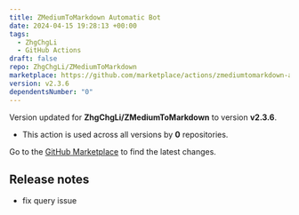 ```yaml
---
title: ZMediumToMarkdown Automatic Bot
date: 2024-04-15 19:28:13 +00:00
tags:
  - ZhgChgLi
  - GitHub Actions
draft: false
repo: ZhgChgLi/ZMediumToMarkdown
marketplace: https://github.com/marketplace/actions/zmediumtomarkdown-automatic-bot
version: v2.3.6
dependentsNumber: "0"
---
```



Version updated for **ZhgChgLi/ZMediumToMarkdown** to version **v2.3.6**.
- This action is used across all versions by **0** repositories.

Go to the [GitHub Marketplace](https://github.com/marketplace/actions/zmediumtomarkdown-automatic-bot) to find the latest changes.

## Release notes

- fix query issue
